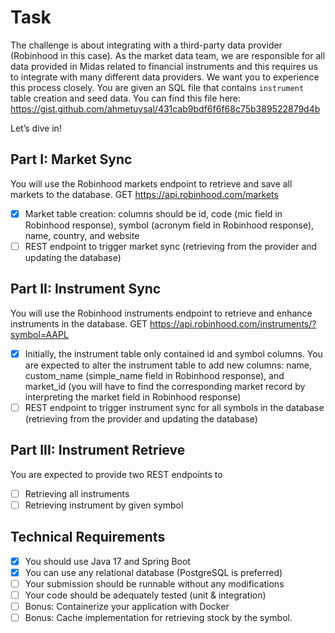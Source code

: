 # Task
The challenge is about integrating with a third-party data provider (Robinhood in this case).
As the market data team, we are responsible for all data provided in Midas related to
financial instruments and this requires us to integrate with many different data providers. We
want you to experience this process closely.
You are given an SQL file that contains `instrument` table creation and seed data. You can
find this file here: https://gist.github.com/ahmetuysal/431cab9bdf6f6f68c75b389522879d4b

Let’s dive in!

## Part I: Market Sync
You will use the Robinhood markets endpoint to retrieve and save all markets to the
database.
GET https://api.robinhood.com/markets
- [x] Market table creation: columns should be id, code (mic field in Robinhood response),
  symbol (acronym field in Robinhood response), name, country, and website
- [ ] REST endpoint to trigger market sync (retrieving from the provider and updating the
  database)
  
## Part II: Instrument Sync
  You will use the Robinhood instruments endpoint to retrieve and enhance instruments in the
  database.
  GET https://api.robinhood.com/instruments/?symbol=AAPL

- [x] Initially, the instrument table only contained id and symbol columns. You are
  expected to alter the instrument table to add new columns: name, custom_name
  (simple_name field in Robinhood response), and market_id (you will have to find the
  corresponding market record by interpreting the market field in Robinhood response)
- [ ] REST endpoint to trigger instrument sync for all symbols in the database (retrieving
  from the provider and updating the database)

## Part III: Instrument Retrieve
You are expected to provide two REST endpoints to
- [ ] Retrieving all instruments
- [ ] Retrieving instrument by given symbol

## Technical Requirements
- [x] You should use Java 17 and Spring Boot 
- [x] You can use any relational database (PostgreSQL is preferred)
- [ ] Your submission should be runnable without any modifications
- [ ] Your code should be adequately tested (unit & integration)
- [ ] Bonus: Containerize your application with Docker
- [ ] Bonus: Cache implementation for retrieving stock by the symbol.